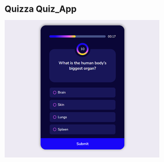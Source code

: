 # Quizza Quiz_App
![Quiz App](https://github.com/emiliaiwu/Quizza_Quiz_App/blob/main/img/Screenshot2.png)
